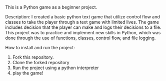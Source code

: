 This is a Python game as a beginner project.

Description: I created a basic python text game that utilize control flow and classes to take the player through a text game with limited lives. The game includes decision that the player can make and logs their decisions to a file. This project was to practice and implement new skills in Python, which was done through the use of functions, classes, control flow, and file logging.

How to install and run the project:

1. Fork this repository.
2. Clone the forked repository
6. Run the project using a python interpreter
7. play the game!
